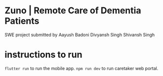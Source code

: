 # Zuno | Remote Care of Dementia Patients
SWE project
submitted by
Aayush Badoni
Divyansh Singh
Shivansh Singh

# instructions to run
`flutter run` to run the mobile app.
`npm run dev` to run caretaker web portal.
